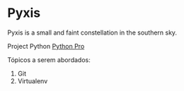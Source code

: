 # Pyxis
Pyxis is a small and faint constellation in the southern sky.


Project Python [Python Pro](http://python.pro.br)

Tópicos a serem abordados:
1. Git
2. Virtualenv